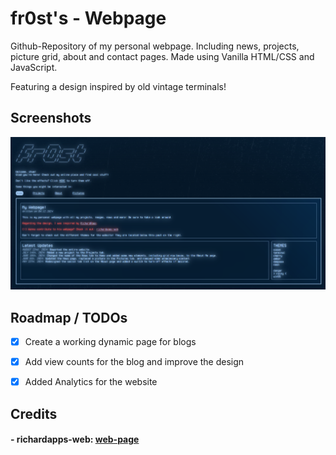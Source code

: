 
# fr0st's - Webpage
Github-Repository of my personal webpage. Including news, projects, picture grid, about and contact pages.
Made using Vanilla HTML/CSS and JavaScript.

Featuring a design inspired by old vintage terminals!

## Screenshots

![App Screenshot](https://raw.githubusercontent.com/fr0st-iwnl/assets/main/thumbnails/fr0st.png)


## Roadmap / TODOs

- [x] Create a working dynamic page for blogs
- [x] Add view counts for the blog and improve the design
- [x] Added Analytics for the website 


## Credits

#### - richardapps-web: [web-page](https://github.com/Richard-Apps/richardapps-web) 
